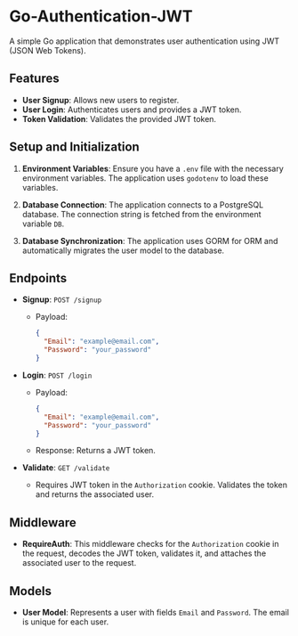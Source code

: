 # Go-Authentication-JWT

A simple Go application that demonstrates user authentication using JWT (JSON Web Tokens).

## Features

- **User Signup**: Allows new users to register.
- **User Login**: Authenticates users and provides a JWT token.
- **Token Validation**: Validates the provided JWT token.

## Setup and Initialization

1. **Environment Variables**: Ensure you have a `.env` file with the necessary environment variables. The application uses `godotenv` to load these variables.
   
2. **Database Connection**: The application connects to a PostgreSQL database. The connection string is fetched from the environment variable `DB`.

3. **Database Synchronization**: The application uses GORM for ORM and automatically migrates the user model to the database.

## Endpoints

- **Signup**: `POST /signup`
  - Payload: 
    ```json
    {
      "Email": "example@email.com",
      "Password": "your_password"
    }
    ```
  
- **Login**: `POST /login`
  - Payload:
    ```json
    {
      "Email": "example@email.com",
      "Password": "your_password"
    }
    ```
  - Response: Returns a JWT token.

- **Validate**: `GET /validate`
  - Requires JWT token in the `Authorization` cookie. Validates the token and returns the associated user.

## Middleware

- **RequireAuth**: This middleware checks for the `Authorization` cookie in the request, decodes the JWT token, validates it, and attaches the associated user to the request.

## Models

- **User Model**: Represents a user with fields `Email` and `Password`. The email is unique for each user.

